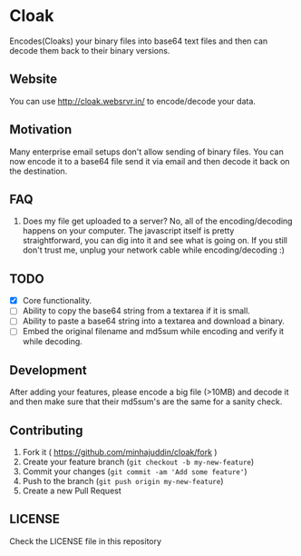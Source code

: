 # Cloak
Encodes(Cloaks) your binary files into base64 text files and then can decode
them back to their binary versions.

## Website
You can use http://cloak.websrvr.in/ to encode/decode your data.

## Motivation
Many enterprise email setups don't allow sending of binary files. You can now
encode it to a base64 file send it via email and then decode it back on the
destination.

## FAQ
 1. Does my file get uploaded to a server?
  No, all of the encoding/decoding happens on your computer. The javascript
  itself is pretty straightforward, you can dig into it and see what is going on.
  If you still don't trust me, unplug your network cable while encoding/decoding :)

## TODO
  -[x] Core functionality.
  -[ ] Ability to copy the base64 string from a textarea if it is small.
  -[ ] Ability to paste a base64 string into a textarea and download a binary.
  -[ ] Embed the original filename and md5sum while encoding and verify it while decoding.

## Development
After adding your features, please encode a big file (>10MB) and decode it and
then make sure that their md5sum's are the same for a sanity check.

## Contributing

1. Fork it ( https://github.com/minhajuddin/cloak/fork )
2. Create your feature branch (`git checkout -b my-new-feature`)
3. Commit your changes (`git commit -am 'Add some feature'`)
4. Push to the branch (`git push origin my-new-feature`)
5. Create a new Pull Request

## LICENSE
Check the LICENSE file in this repository
